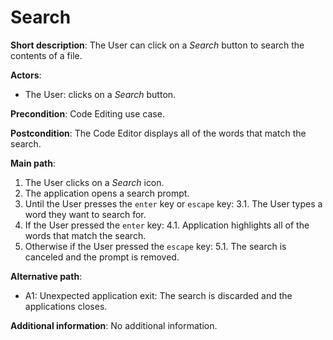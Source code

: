 # Search

**Short description**: The User can click on a *Search* button to search the contents of a file.

**Actors**:
- The User: clicks on a *Search* button.

**Precondition**: Code Editing use case.

**Postcondition**: The Code Editor displays all of the words that match the search.

**Main path**:
1. The User clicks on a *Search* icon.
2. The application opens a search prompt.
3. Until the User presses the `enter` key or `escape` key:
    3.1. The User types a word they want to search for.
4. If the User pressed the `enter` key:
    4.1. Application highlights all of the words that match the search.
5. Otherwise if the User pressed the `escape` key:
    5.1. The search is canceled and the prompt is removed.

**Alternative path**:
- A1: Unexpected application exit: The search is discarded and the applications closes.

**Additional information**: No additional information.
